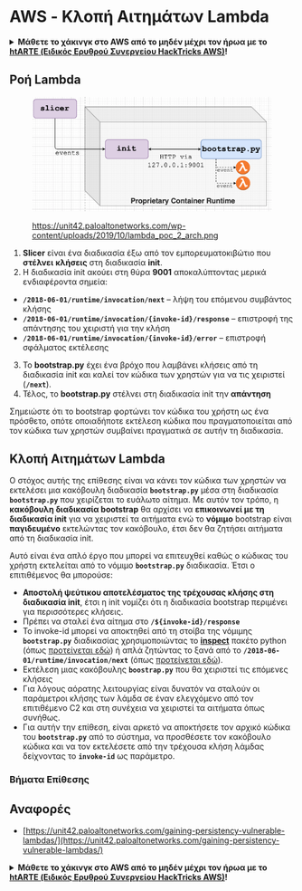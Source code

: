 # AWS - Κλοπή Αιτημάτων Lambda

<details>

<summary><strong>Μάθετε το χάκινγκ στο AWS από το μηδέν μέχρι τον ήρωα με το</strong> <a href="https://training.hacktricks.xyz/courses/arte"><strong>htARTE (Ειδικός Ερυθρού Συνεργείου HackTricks AWS)</strong></a><strong>!</strong></summary>

Άλλοι τρόποι υποστήριξης των HackTricks:

* Αν θέλετε να δείτε την **εταιρεία σας διαφημισμένη στα HackTricks** ή να **κατεβάσετε τα HackTricks σε PDF** ελέγξτε τα [**ΣΧΕΔΙΑ ΣΥΝΔΡΟΜΗΣ**](https://github.com/sponsors/carlospolop)!
* Αποκτήστε το [**επίσημο PEASS & HackTricks swag**](https://peass.creator-spring.com)
* Ανακαλύψτε [**την Οικογένεια PEASS**](https://opensea.io/collection/the-peass-family), τη συλλογή μας από αποκλειστικά [**NFTs**](https://opensea.io/collection/the-peass-family)
* **Εγγραφείτε** στην 💬 [**ομάδα Discord**](https://discord.gg/hRep4RUj7f) ή στην [**ομάδα τηλεγραφήματος**](https://t.me/peass) ή **ακολουθήστε** μας στο **Twitter** 🐦 [**@hacktricks\_live**](https://twitter.com/hacktricks\_live)**.**
* **Μοιραστείτε τα χάκινγκ κόλπα σας υποβάλλοντας PRs** στα αποθετήρια του [**HackTricks**](https://github.com/carlospolop/hacktricks) και του [**HackTricks Cloud**](https://github.com/carlospolop/hacktricks-cloud).

</details>

## Ροή Lambda

<figure><img src="../../../../.gitbook/assets/image (152).png" alt=""><figcaption><p><a href="https://unit42.paloaltonetworks.com/wp-content/uploads/2019/10/lambda_poc_2_arch.png">https://unit42.paloaltonetworks.com/wp-content/uploads/2019/10/lambda_poc_2_arch.png</a></p></figcaption></figure>

1. **Slicer** είναι ένα διαδικασία έξω από τον εμπορευματοκιβώτιο που **στέλνει** **κλήσεις** στη διαδικασία **init**.
2. Η διαδικασία init ακούει στη θύρα **9001** αποκαλύπτοντας μερικά ενδιαφέροντα σημεία:
* **`/2018-06-01/runtime/invocation/next`** – λήψη του επόμενου συμβάντος κλήσης
* **`/2018-06-01/runtime/invocation/{invoke-id}/response`** – επιστροφή της απάντησης του χειριστή για την κλήση
* **`/2018-06-01/runtime/invocation/{invoke-id}/error`** – επιστροφή σφάλματος εκτέλεσης
3. Το **bootstrap.py** έχει ένα βρόχο που λαμβάνει κλήσεις από τη διαδικασία init και καλεί τον κώδικα των χρηστών για να τις χειριστεί (**`/next`**).
4. Τέλος, το **bootstrap.py** στέλνει στη διαδικασία init την **απάντηση**

Σημειώστε ότι το bootstrap φορτώνει τον κώδικα του χρήστη ως ένα πρόσθετο, οπότε οποιαδήποτε εκτέλεση κώδικα που πραγματοποιείται από τον κώδικα των χρηστών συμβαίνει πραγματικά σε αυτήν τη διαδικασία.

## Κλοπή Αιτημάτων Lambda

Ο στόχος αυτής της επίθεσης είναι να κάνει τον κώδικα των χρηστών να εκτελέσει μια κακόβουλη διαδικασία **`bootstrap.py`** μέσα στη διαδικασία **`bootstrap.py`** που χειρίζεται το ευάλωτο αίτημα. Με αυτόν τον τρόπο, η **κακόβουλη διαδικασία bootstrap** θα αρχίσει να **επικοινωνεί με τη διαδικασία init** για να χειριστεί τα αιτήματα ενώ το **νόμιμο** bootstrap είναι **παγιδευμένο** εκτελώντας τον κακόβουλο, έτσι δεν θα ζητήσει αιτήματα από τη διαδικασία init.&#x20;

Αυτό είναι ένα απλό έργο που μπορεί να επιτευχθεί καθώς ο κώδικας του χρήστη εκτελείται από το νόμιμο **`bootstrap.py`** διαδικασία. Έτσι ο επιτιθέμενος θα μπορούσε:

* **Αποστολή ψεύτικου αποτελέσματος της τρέχουσας κλήσης στη διαδικασία init**, έτσι η init νομίζει ότι η διαδικασία bootstrap περιμένει για περισσότερες κλήσεις.
* Πρέπει να σταλεί ένα αίτημα στο **`/${invoke-id}/response`**&#x20;
* Το invoke-id μπορεί να αποκτηθεί από τη στοίβα της νόμιμης **`bootstrap.py`** διαδικασίας χρησιμοποιώντας το [**inspect**](https://docs.python.org/3/library/inspect.html) πακέτο python (όπως [προτείνεται εδώ](https://github.com/twistlock/lambda-persistency-poc/blob/master/poc/switch\_runtime.py)) ή απλά ζητώντας το ξανά από το **`/2018-06-01/runtime/invocation/next`** (όπως [προτείνεται εδώ](https://github.com/Djkusik/serverless\_persistency\_poc/blob/master/gcp/exploit\_files/switcher.py)).
* Εκτέλεση μιας κακόβουλης **`boostrap.py`** που θα χειριστεί τις επόμενες κλήσεις
* Για λόγους αόρατης λειτουργίας είναι δυνατόν να σταλούν οι παράμετροι κλήσης των λάμδα σε έναν ελεγχόμενο από τον επιτιθέμενο C2 και στη συνέχεια να χειριστεί τα αιτήματα όπως συνήθως.
* Για αυτήν την επίθεση, είναι αρκετό να αποκτήσετε τον αρχικό κώδικα του **`bootstrap.py`** από το σύστημα, να προσθέσετε τον κακόβουλο κώδικα και να τον εκτελέσετε από την τρέχουσα κλήση λάμδας δείχνοντας το **`invoke-id`** ως παράμετρο.

### Βήματα Επίθεσης

## Αναφορές

* [https://unit42.paloaltonetworks.com/gaining-persistency-vulnerable-lambdas/](https://unit42.paloaltonetworks.com/gaining-persistency-vulnerable-lambdas/)

<details>

<summary><strong>Μάθετε το χάκινγκ στο AWS από το μηδέν μέχρι τον ήρωα με το</strong> <a href="https://training.hacktricks.xyz/courses/arte"><strong>htARTE (Ειδικός Ερυθρού Συνεργείου HackTricks AWS)</strong></a><strong>!</strong></summary>

Άλλοι τρόποι υποστήριξης των HackTricks:

* Αν θέλετε να δείτε την **εταιρεία σας διαφημισμένη στα HackTricks** ή να **κατεβάσετε τα HackTricks σε PDF** ελέγξτε τα [**ΣΧΕΔΙΑ ΣΥΝΔΡΟΜΗΣ**](https://github.com/sponsors/carlospolop)!
* Αποκτήστε το [**επίσημο PEASS & HackTricks swag**](https://peass.creator-spring.com)
* Ανακαλύψτε [**την Οικογένεια PEASS**](https://opensea.io/collection/the-peass-family), τη συλλογή μας από αποκλειστικά [**NFTs**](https://opensea.io/collection/the-peass-family)
* **Εγγραφείτε** στην 💬 [**ομάδα Discord**](https://discord.gg/hRep4RUj7f) ή στην [**ομάδα τηλεγραφήματος**](https://t.me/peass) ή **ακολουθήστε** μας στο **Twitter** 🐦 [**@hacktricks\_live**](https://twitter.com/hacktricks\_live)**.**
* **Μοιραστείτε τα χάκινγκ κόλπα σας υποβάλλοντας PRs** στα αποθετήρια του [**HackTricks**](https://github.com/carlospolop/hacktricks) και του [**HackTricks Cloud**](https://github.com/carlospolop/hacktricks-cloud).

</details>
